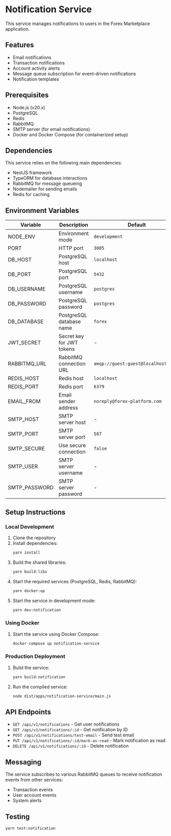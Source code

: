 # Notification Service

This service manages notifications to users in the Forex Marketplace application.

## Features

- Email notifications
- Transaction notifications
- Account activity alerts
- Message queue subscription for event-driven notifications
- Notification templates

## Prerequisites

- Node.js (v20.x)
- PostgreSQL
- Redis
- RabbitMQ
- SMTP server (for email notifications)
- Docker and Docker Compose (for containerized setup)

## Dependencies

This service relies on the following main dependencies:

- NestJS framework
- TypeORM for database interactions
- RabbitMQ for message queueing
- Nodemailer for sending emails
- Redis for caching

## Environment Variables

| Variable      | Description               | Default                             |
| ------------- | ------------------------- | ----------------------------------- |
| NODE_ENV      | Environment mode          | `development`                       |
| PORT          | HTTP port                 | `3005`                              |
| DB_HOST       | PostgreSQL host           | `localhost`                         |
| DB_PORT       | PostgreSQL port           | `5432`                              |
| DB_USERNAME   | PostgreSQL username       | `postgres`                          |
| DB_PASSWORD   | PostgreSQL password       | `postgres`                          |
| DB_DATABASE   | PostgreSQL database name  | `forex`                             |
| JWT_SECRET    | Secret key for JWT tokens | -                                   |
| RABBITMQ_URL  | RabbitMQ connection URL   | `amqp://guest:guest@localhost:5672` |
| REDIS_HOST    | Redis host                | `localhost`                         |
| REDIS_PORT    | Redis port                | `6379`                              |
| EMAIL_FROM    | Email sender address      | `noreply@forex-platform.com`        |
| SMTP_HOST     | SMTP server host          | -                                   |
| SMTP_PORT     | SMTP server port          | `587`                               |
| SMTP_SECURE   | Use secure connection     | `false`                             |
| SMTP_USER     | SMTP server username      | -                                   |
| SMTP_PASSWORD | SMTP server password      | -                                   |

## Setup Instructions

### Local Development

1. Clone the repository
2. Install dependencies:
   ```bash
   yarn install
   ```
3. Build the shared libraries:
   ```bash
   yarn build:libs
   ```
4. Start the required services (PostgreSQL, Redis, RabbitMQ):
   ```bash
   yarn docker:up
   ```
5. Start the service in development mode:
   ```bash
   yarn dev:notification
   ```

### Using Docker

1. Start the service using Docker Compose:
   ```bash
   docker-compose up notification-service
   ```

### Production Deployment

1. Build the service:
   ```bash
   yarn build:notification
   ```
2. Run the compiled service:
   ```bash
   node dist/apps/notification-service/main.js
   ```

## API Endpoints

- `GET /api/v1/notifications` - Get user notifications
- `GET /api/v1/notifications/:id` - Get notification by ID
- `POST /api/v1/notifications/test-email` - Send test email
- `PUT /api/v1/notifications/:id/mark-as-read` - Mark notification as read
- `DELETE /api/v1/notifications/:id` - Delete notification

## Messaging

The service subscribes to various RabbitMQ queues to receive notification events from other services:

- Transaction events
- User account events
- System alerts

## Testing

```bash
yarn test:notification
```
